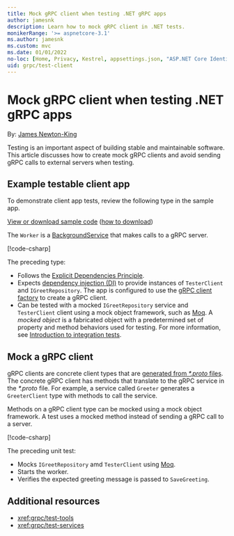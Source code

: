 ```yaml
---
title: Mock gRPC client when testing .NET gRPC apps
author: jamesnk
description: Learn how to mock gRPC client in .NET tests.
monikerRange: '>= aspnetcore-3.1'
ms.author: jamesnk
ms.custom: mvc
ms.date: 01/01/2022
no-loc: [Home, Privacy, Kestrel, appsettings.json, "ASP.NET Core Identity", cookie, Cookie, Blazor, "Blazor Server", "Blazor WebAssembly", "Identity", "Let's Encrypt", Razor, SignalR]
uid: grpc/test-client
---
```

# Mock gRPC client when testing .NET gRPC apps

By: [James Newton-King](https://twitter.com/jamesnk)

Testing is an important aspect of building stable and maintainable software. This article discusses how to create mock gRPC clients and avoid sending gRPC calls to external servers when testing.

## Example testable client app

To demonstrate client app tests, review the following type in the sample app. 

[View or download sample code](https://github.com/dotnet/AspNetCore.Docs/tree/main/aspnetcore/grpc/test-services/sample) ([how to download](xref:index#how-to-download-a-sample))

The `Worker` is a [BackgroundService](xref:Microsoft.Extensions.Hosting.BackgroundService) that makes calls to a gRPC server.

[!code-csharp[](test-services/sample/Client/Worker.cs?name=snippet_Worker)]

The preceding type:

* Follows the [Explicit Dependencies Principle](/dotnet/architecture/modern-web-apps-azure/architectural-principles#explicit-dependencies).
* Expects [dependency injection (DI)](xref:fundamentals/dependency-injection) to provide instances of `TesterClient` and `IGreetRepository`. The app is configured to use the [gRPC client factory](xref:grpc/clientfactory) to create a gRPC client.
* Can be tested with a mocked `IGreetRepository` service and `TesterClient` client using a mock object framework, such as [Moq](https://www.nuget.org/packages/Moq/). A *mocked object* is a fabricated object with a predetermined set of property and method behaviors used for testing. For more information, see [Introduction to integration tests](xref:test/integration-tests#introduction-to-integration-tests).

## Mock a gRPC client

gRPC clients are concrete client types that are [generated from *\*.proto* files](xref:grpc/basics#generated-c-assets). The concrete gRPC client has methods that translate to the gRPC service in the *\*.proto* file. For example, a service called `Greeter` generates a `GreeterClient` type with methods to call the service.

Methods on a gRPC client type can be mocked using a mock object framework. A test uses a mocked method instead of sending a gRPC call to a server.

[!code-csharp[](test-services/sample/Tests/Client/WorkerTests.cs?name=snippet_Test)]

The preceding unit test:

* Mocks `IGreetRepository` amd `TesterClient` using [Moq](https://www.nuget.org/packages/Moq/).
* Starts the worker.
* Verifies the expected greeting message is passed to `SaveGreeting`.

## Additional resources

* <xref:grpc/test-tools>
* <xref:grpc/test-services>